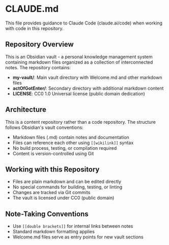 # CLAUDE.md

This file provides guidance to Claude Code (claude.ai/code) when working with code in this repository.

## Repository Overview

This is an Obsidian vault - a personal knowledge management system containing markdown files organized as a collection of interconnected notes. The repository contains:

- **my-vault/**: Main vault directory with Welcome.md and other markdown files
- **actOfGotEnter/**: Secondary directory with additional markdown content
- **LICENSE**: CC0 1.0 Universal license (public domain dedication)

## Architecture

This is a content repository rather than a code repository. The structure follows Obsidian's vault conventions:

- Markdown files (.md) contain notes and documentation
- Files can reference each other using `[[wikilink]]` syntax
- No build process, testing, or compilation required
- Content is version-controlled using Git

## Working with this Repository

- Files are plain markdown and can be edited directly
- No special commands for building, testing, or linting
- Changes are tracked via Git commits
- The vault is licensed under CC0 (public domain)

## Note-Taking Conventions

- Use `[[double brackets]]` for internal links between notes
- Standard markdown formatting applies
- Welcome.md files serve as entry points for new vault sections